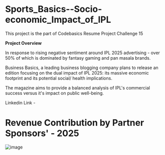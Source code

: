 # Sports_Basics--Socio-economic_Impact_of_IPL

This project is the part of Codebasics Resume Project Challenge 15

**Project Overview**

In response to rising negative sentiment around IPL 2025 advertising - over 50% of which is dominated by fantasy gaming and pan masala brands.

Business Basics, a leading business blogging company plans to release an edition focusing on the dual impact of IPL 2025: its massive economic footprint and its potential social/ health implications.

The magazine aims to provide a balanced analysis of IPL's commercial success versus it's impact on public well-being.

Linkedin Link - 

# Revenue Contribution by Partner Sponsors' - 2025
![image](https://github.com/user-attachments/assets/a55ba56a-b1ad-4cdb-aeac-4a0d361e7df9)
